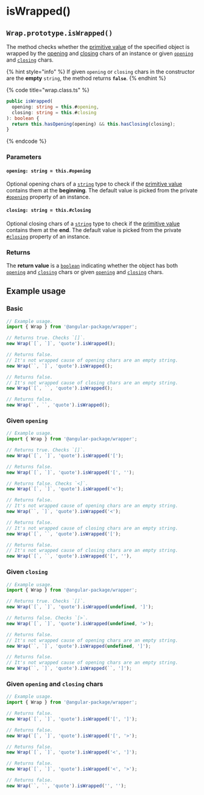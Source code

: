 # isWrapped()

## `Wrap.prototype.isWrapped()`

The method checks whether the [primitive value](valueof.md) of the specified object is wrapped by the [opening](../../accessors/opening.md) and [closing](../../accessors/closing.md) chars of an instance or given [`opening`](iswrapped.md#opening-string-this.-opening) and [`closing`](iswrapped.md#closing-string-this.-closing) chars.

{% hint style="info" %}
If given `opening` or `closing` chars in the constructor are the **empty** `string`, the method returns **`false`**.
{% endhint %}

{% code title="wrap.class.ts" %}
```typescript
public isWrapped(
  opening: string = this.#opening,
  closing: string = this.#closing
): boolean {
  return this.hasOpening(opening) && this.hasClosing(closing);
}
```
{% endcode %}

### Parameters

#### `opening: string = this.#opening`

Optional opening chars of a [`string`](https://developer.mozilla.org/en-US/docs/Web/JavaScript/Reference/Global\_Objects/String) type to check if the [primitive value](valueof.md) contains them at the **beginning**. The default value is picked from the private [`#opening`](../../properties/opening.md) property of an instance.

#### `closing: string = this.#closing`

Optional closing chars of a [`string`](https://developer.mozilla.org/en-US/docs/Web/JavaScript/Reference/Global\_Objects/String) type to check if the [primitive value](valueof.md) contains them at the **end**. The default value is picked from the private [`#closing`](../../properties/closing.md) property of an instance.

### Returns

The **return value** is a [`boolean`](https://developer.mozilla.org/en-US/docs/Web/JavaScript/Reference/Global\_Objects/Boolean) indicating whether the object has both [`opening`](../../accessors/opening.md) and [`closing`](../../accessors/closing.md) chars or given [`opening`](iswrapped.md#opening-string-this.-opening) and [`closing`](iswrapped.md#closing-string-this.-closing) chars.

## Example usage

### Basic

```typescript
// Example usage.
import { Wrap } from '@angular-package/wrapper';

// Returns true. Checks `[]`.
new Wrap(`[`, `]`, 'quote').isWrapped();

// Returns false.
// It's not wrapped cause of opening chars are an empty string.
new Wrap(``, `]`, 'quote').isWrapped();

// Returns false.
// It's not wrapped cause of closing chars are an empty string.
new Wrap(`[`, ``, 'quote').isWrapped();

// Returns false.
new Wrap(``, ``, 'quote').isWrapped();
```

### Given `opening`

```typescript
// Example usage.
import { Wrap } from '@angular-package/wrapper';

// Returns true. Checks `[]`.
new Wrap(`[`, `]`, 'quote').isWrapped('[');

// Returns false.
new Wrap(`[`, `]`, 'quote').isWrapped('[', '');

// Returns false. Checks `<]`.
new Wrap(`[`, `]`, 'quote').isWrapped('<');

// Returns false.
// It's not wrapped cause of opening chars are an empty string.
new Wrap(``, `]`, 'quote').isWrapped('<');

// Returns false.
// It's not wrapped cause of closing chars are an empty string.
new Wrap(`[`, ``, 'quote').isWrapped('[');

// Returns false.
// It's not wrapped cause of closing chars are an empty string.
new Wrap(`[`, ``, 'quote').isWrapped('[', ''),
```

### Given `closing`

```typescript
// Example usage.
import { Wrap } from '@angular-package/wrapper';

// Returns true. Checks `[]`.
new Wrap(`[`, `]`, 'quote').isWrapped(undefined, ']');

// Returns false. Checks `[>`.
new Wrap(`[`, `]`, 'quote').isWrapped(undefined, '>');

// Returns false.
// It's not wrapped cause of opening chars are an empty string.
new Wrap(``, `]`, 'quote').isWrapped(undefined, ']');

// Returns false.
// It's not wrapped cause of opening chars are an empty string.
new Wrap(``, `]`, 'quote').isWrapped(``, ']');
```

### Given `opening` and `closing` chars

```typescript
// Example usage.
import { Wrap } from '@angular-package/wrapper';

// Returns false.
new Wrap(`[`, `]`, 'quote').isWrapped('[', ']');

// Returns false.
new Wrap(`[`, `]`, 'quote').isWrapped('[', '>');

// Returns false.
new Wrap(`[`, `]`, 'quote').isWrapped('<', ']');

// Returns false.
new Wrap(`[`, `]`, 'quote').isWrapped('<', '>');

// Returns false.
new Wrap(``, ``, 'quote').isWrapped('', '');
```
